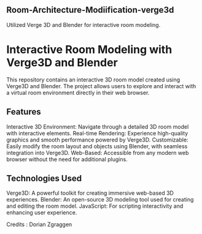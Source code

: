 ## Room-Architecture-Modiification-verge3d
Utilized Verge 3D and Blender for interactive room modeling.
# Interactive Room Modeling with Verge3D and Blender
This repository contains an interactive 3D room model created using Verge3D and Blender. The project allows users to explore and interact with a virtual room environment directly in their web browser.

## Features
Interactive 3D Environment: Navigate through a detailed 3D room model with interactive elements.
Real-time Rendering: Experience high-quality graphics and smooth performance powered by Verge3D.
Customizable: Easily modify the room layout and objects using Blender, with seamless integration into Verge3D.
Web-Based: Accessible from any modern web browser without the need for additional plugins.

## Technologies Used
Verge3D: A powerful toolkit for creating immersive web-based 3D experiences.
Blender: An open-source 3D modeling tool used for creating and editing the room model.
JavaScript: For scripting interactivity and enhancing user experience.

Credits : Dorian Zgraggen
